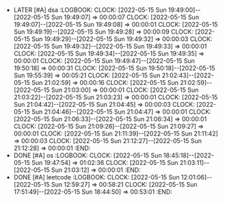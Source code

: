- LATER [#A] dsa
  :LOGBOOK:
  CLOCK: [2022-05-15 Sun 19:49:00]--[2022-05-15 Sun 19:49:07] =>  00:00:07
  CLOCK: [2022-05-15 Sun 19:49:07]--[2022-05-15 Sun 19:49:08] =>  00:00:01
  CLOCK: [2022-05-15 Sun 19:49:19]--[2022-05-15 Sun 19:49:28] =>  00:00:09
  CLOCK: [2022-05-15 Sun 19:49:29]--[2022-05-15 Sun 19:49:32] =>  00:00:03
  CLOCK: [2022-05-15 Sun 19:49:32]--[2022-05-15 Sun 19:49:33] =>  00:00:01
  CLOCK: [2022-05-15 Sun 19:49:34]--[2022-05-15 Sun 19:49:35] =>  00:00:01
  CLOCK: [2022-05-15 Sun 19:49:47]--[2022-05-15 Sun 19:50:18] =>  00:00:31
  CLOCK: [2022-05-15 Sun 19:50:18]--[2022-05-15 Sun 19:55:39] =>  00:05:21
  CLOCK: [2022-05-15 Sun 21:02:43]--[2022-05-15 Sun 21:02:59] =>  00:00:16
  CLOCK: [2022-05-15 Sun 21:02:59]--[2022-05-15 Sun 21:03:00] =>  00:00:01
  CLOCK: [2022-05-15 Sun 21:03:22]--[2022-05-15 Sun 21:03:23] =>  00:00:01
  CLOCK: [2022-05-15 Sun 21:04:42]--[2022-05-15 Sun 21:04:45] =>  00:00:03
  CLOCK: [2022-05-15 Sun 21:04:46]--[2022-05-15 Sun 21:04:47] =>  00:00:01
  CLOCK: [2022-05-15 Sun 21:06:33]--[2022-05-15 Sun 21:06:34] =>  00:00:01
  CLOCK: [2022-05-15 Sun 21:09:26]--[2022-05-15 Sun 21:09:27] =>  00:00:01
  CLOCK: [2022-05-15 Sun 21:11:39]--[2022-05-15 Sun 21:11:42] =>  00:00:03
  CLOCK: [2022-05-15 Sun 21:12:27]--[2022-05-15 Sun 21:12:28] =>  00:00:01
  :END:
- DONE [#A] os
  :LOGBOOK:
  CLOCK: [2022-05-15 Sun 18:45:18]--[2022-05-15 Sun 19:47:54] =>  01:02:36
  CLOCK: [2022-05-15 Sun 21:03:11]--[2022-05-15 Sun 21:03:12] =>  00:00:01
  :END:
- DONE [#A] leetcode
  :LOGBOOK:
  CLOCK: [2022-05-15 Sun 12:01:06]--[2022-05-15 Sun 12:59:27] =>  00:58:21
  CLOCK: [2022-05-15 Sun 17:51:49]--[2022-05-15 Sun 18:44:50] =>  00:53:01
  :END: